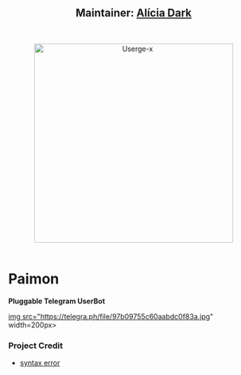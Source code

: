 <h2 align="center"><b>Maintainer: <a href="https://telegram.dog/aliciadark">Alícia Dark</a></b></h2>
<br>
<p align="center">
   <a href="https://github.com/code-rgb/USERGE-X"><img src="https://telegra.ph/file/bb678841f4ec53961abee.png" alt="Userge-x" width=400px></a>
   <br>
   <br>
</p>
<h1>Paimon</h1>
<b>Pluggable Telegram UserBot</b>
<br> 


 
<a href="https://heroku.com/deploy?template=https://github.com/code-rgb/USERGE-X/tree/alpha">img src="https://telegra.ph/file/97b09755c60aabdc0f83a.jpg" width=200px></a>


</details> 

### Project Credit

* [syntax error](https://github.com/code-rgb)
